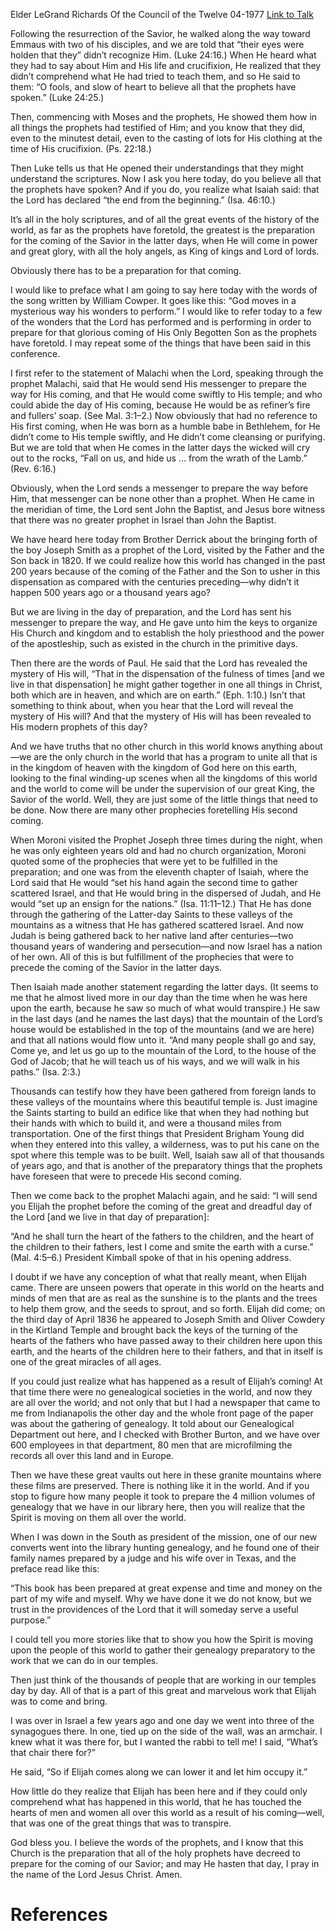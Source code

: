 Elder LeGrand Richards
Of the Council of the Twelve
04-1977
[Link to Talk](https://www.churchofjesuschrist.org/study/general-conference/1977/04/god-moves-in-a-mysterious-way-his-wonders-to-perform?lang=eng)

Following the resurrection of the Savior, he walked along the way toward Emmaus with two of his disciples, and we are told that “their eyes were holden that they” didn’t recognize Him. (Luke 24:16.) When He heard what they had to say about Him and His life and crucifixion, He realized that they didn’t comprehend what He had tried to teach them, and so He said to them: “O fools, and slow of heart to believe all that the prophets have spoken.” (Luke 24:25.)

Then, commencing with Moses and the prophets, He showed them how in all things the prophets had testified of Him; and you know that they did, even to the minutest detail, even to the casting of lots for His clothing at the time of His crucifixion. (Ps. 22:18.)

Then Luke tells us that He opened their understandings that they might understand the scriptures. Now I ask you here today, do you believe all that the prophets have spoken? And if you do, you realize what Isaiah said: that the Lord has declared “the end from the beginning.” (Isa. 46:10.)

It’s all in the holy scriptures, and of all the great events of the history of the world, as far as the prophets have foretold, the greatest is the preparation for the coming of the Savior in the latter days, when He will come in power and great glory, with all the holy angels, as King of kings and Lord of lords.

Obviously there has to be a preparation for that coming.

I would like to preface what I am going to say here today with the words of the song written by William Cowper. It goes like this: “God moves in a mysterious way his wonders to perform.” I would like to refer today to a few of the wonders that the Lord has performed and is performing in order to prepare for that glorious coming of His Only Begotten Son as the prophets have foretold. I may repeat some of the things that have been said in this conference.

I first refer to the statement of Malachi when the Lord, speaking through the prophet Malachi, said that He would send His messenger to prepare the way for His coming, and that He would come swiftly to His temple; and who could abide the day of His coming, because He would be as refiner’s fire and fullers’ soap. (See Mal. 3:1–2.) Now obviously that had no reference to His first coming, when He was born as a humble babe in Bethlehem, for He didn’t come to His temple swiftly, and He didn’t come cleansing or purifying. But we are told that when He comes in the latter days the wicked will cry out to the rocks, “Fall on us, and hide us … from the wrath of the Lamb.” (Rev. 6:16.)

Obviously, when the Lord sends a messenger to prepare the way before Him, that messenger can be none other than a prophet. When He came in the meridian of time, the Lord sent John the Baptist, and Jesus bore witness that there was no greater prophet in Israel than John the Baptist.

We have heard here today from Brother Derrick about the bringing forth of the boy Joseph Smith as a prophet of the Lord, visited by the Father and the Son back in 1820. If we could realize how this world has changed in the past 200 years because of the coming of the Father and the Son to usher in this dispensation as compared with the centuries preceding—why didn’t it happen 500 years ago or a thousand years ago?

But we are living in the day of preparation, and the Lord has sent his messenger to prepare the way, and He gave unto him the keys to organize His Church and kingdom and to establish the holy priesthood and the power of the apostleship, such as existed in the church in the primitive days.

Then there are the words of Paul. He said that the Lord has revealed the mystery of His will, “That in the dispensation of the fulness of times [and we live in that dispensation] he might gather together in one all things in Christ, both which are in heaven, and which are on earth.” (Eph. 1:10.) Isn’t that something to think about, when you hear that the Lord will reveal the mystery of His will? And that the mystery of His will has been revealed to His modern prophets of this day?

And we have truths that no other church in this world knows anything about—we are the only church in the world that has a program to unite all that is in the kingdom of heaven with the kingdom of God here on this earth, looking to the final winding-up scenes when all the kingdoms of this world and the world to come will be under the supervision of our great King, the Savior of the world. Well, they are just some of the little things that need to be done. Now there are many other prophecies foretelling His second coming.

When Moroni visited the Prophet Joseph three times during the night, when he was only eighteen years old and had no church organization, Moroni quoted some of the prophecies that were yet to be fulfilled in the preparation; and one was from the eleventh chapter of Isaiah, where the Lord said that He would “set his hand again the second time to gather scattered Israel, and that He would bring in the dispersed of Judah, and He would “set up an ensign for the nations.” (Isa. 11:11–12.) That He has done through the gathering of the Latter-day Saints to these valleys of the mountains as a witness that He has gathered scattered Israel. And now Judah is being gathered back to her native land after centuries—two thousand years of wandering and persecution—and now Israel has a nation of her own. All of this is but fulfillment of the prophecies that were to precede the coming of the Savior in the latter days.

Then Isaiah made another statement regarding the latter days. (It seems to me that he almost lived more in our day than the time when he was here upon the earth, because he saw so much of what would transpire.) He saw in the last days (and he names the last days) that the mountain of the Lord’s house would be established in the top of the mountains (and we are here) and that all nations would flow unto it. “And many people shall go and say, Come ye, and let us go up to the mountain of the Lord, to the house of the God of Jacob; that he will teach us of his ways, and we will walk in his paths.” (Isa. 2:3.)

Thousands can testify how they have been gathered from foreign lands to these valleys of the mountains where this beautiful temple is. Just imagine the Saints starting to build an edifice like that when they had nothing but their hands with which to build it, and were a thousand miles from transportation. One of the first things that President Brigham Young did when they entered into this valley, a wilderness, was to put his cane on the spot where this temple was to be built. Well, Isaiah saw all of that thousands of years ago, and that is another of the preparatory things that the prophets have foreseen that were to precede His second coming.

Then we come back to the prophet Malachi again, and he said: “I will send you Elijah the prophet before the coming of the great and dreadful day of the Lord [and we live in that day of preparation]:

“And he shall turn the heart of the fathers to the children, and the heart of the children to their fathers, lest I come and smite the earth with a curse.” (Mal. 4:5–6.) President Kimball spoke of that in his opening address.

I doubt if we have any conception of what that really meant, when Elijah came. There are unseen powers that operate in this world on the hearts and minds of men that are as real as the sunshine is to the plants and the trees to help them grow, and the seeds to sprout, and so forth. Elijah did come; on the third day of April 1836 he appeared to Joseph Smith and Oliver Cowdery in the Kirtland Temple and brought back the keys of the turning of the hearts of the fathers who have passed away to their children here upon this earth, and the hearts of the children here to their fathers, and that in itself is one of the great miracles of all ages.

If you could just realize what has happened as a result of Elijah’s coming! At that time there were no genealogical societies in the world, and now they are all over the world; and not only that but I had a newspaper that came to me from Indianapolis the other day and the whole front page of the paper was about the gathering of genealogy. It told about our Genealogical Department out here, and I checked with Brother Burton, and we have over 600 employees in that department, 80 men that are microfilming the records all over this land and in Europe.

Then we have these great vaults out here in these granite mountains where these films are preserved. There is nothing like it in the world. And if you stop to figure how many people it took to prepare the 4 million volumes of genealogy that we have in our library here, then you will realize that the Spirit is moving on them all over the world.

When I was down in the South as president of the mission, one of our new converts went into the library hunting genealogy, and he found one of their family names prepared by a judge and his wife over in Texas, and the preface read like this:

“This book has been prepared at great expense and time and money on the part of my wife and myself. Why we have done it we do not know, but we trust in the providences of the Lord that it will someday serve a useful purpose.”

I could tell you more stories like that to show you how the Spirit is moving upon the people of this world to gather their genealogy preparatory to the work that we can do in our temples.

Then just think of the thousands of people that are working in our temples day by day. All of that is a part of this great and marvelous work that Elijah was to come and bring.

I was over in Israel a few years ago and one day we went into three of the synagogues there. In one, tied up on the side of the wall, was an armchair. I knew what it was there for, but I wanted the rabbi to tell me! I said, “What’s that chair there for?”

He said, “So if Elijah comes along we can lower it and let him occupy it.”

How little do they realize that Elijah has been here and if they could only comprehend what has happened in this world, that he has touched the hearts of men and women all over this world as a result of his coming—well, that was one of the great things that was to transpire.

God bless you. I believe the words of the prophets, and I know that this Church is the preparation that all of the holy prophets have decreed to prepare for the coming of our Savior; and may He hasten that day, I pray in the name of the Lord Jesus Christ. Amen.

# References
